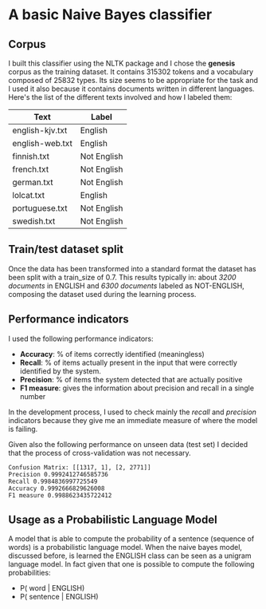 # A basic Naive Bayes classifier

## Corpus

I built this classifier using the NLTK package and I chose the **genesis** corpus as the training dataset. It contains 315302 tokens and a vocabulary composed of 25832 types. Its size seems to be appropriate for the task and I used it also because it contains documents written in different languages.
Here's the list of the different texts involved and how I labeled them:

| Text            | Label       |
|-----------------|-------------|
| english-kjv.txt | English     |
| english-web.txt | English     |
| finnish.txt     | Not English |
| french.txt      | Not English |
| german.txt      | Not English |
| lolcat.txt      | English     |
| portuguese.txt  | Not English |
| swedish.txt     | Not English |

## Train/test dataset split

Once the data has been transformed into a standard format the dataset has been split with a train_size of 0.7. This results typically in: about *3200 documents* in ENGLISH and *6300 documents* labeled as NOT-ENGLISH, composing the dataset used during the learning process. 

## Performance indicators

I used the following performance indicators:

- **Accuracy**: % of items correctly identified (meaningless)
- **Recall**: % of items actually present in the input that were correctly identified by the system. 
- **Precision**: % of items the system detected that are actually positive
- **F1 measure**: gives the information about precision and recall in a single number

In the development process, I used to check mainly the *recall* and *precision* indicators because they give me an immediate measure of where the model is failing. 

Given also the following performance on unseen data (test set) I decided that the process of cross-validation was not necessary.

```
Confusion Matrix: [[1317, 1], [2, 2771]]
Precision 0.9992412746585736
Recall 0.9984836997725549
Accuracy 0.9992666829626008
F1 measure 0.9988623435722412
```

## Usage as a Probabilistic Language Model

A model that is able to compute the probability of a sentence (sequence of words) is a probabilistic language model. When the naive bayes model, discussed before, is learned the ENGLISH class can be seen as a unigram language model. In fact given that one is possible to compute the following probabilities:

- P( word | ENGLISH)
- P( sentence | ENGLISH)


